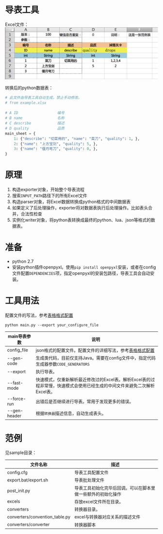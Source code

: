 导表工具
======================

Excel文件：
![](doc/images/direct-header@2x.png)

转换后的python数据表：
```python
# 此文件由导表工具自动生成，禁止手动修改。
# from example.xlsx

# A ID                  编号
# B name                名称
# C describe            描述
# D quality             品质
main_sheet = {
    1: {"describe": "切菜用的", "name": "菜刀", "quality": 1, },
    2: {"name": "上方宝剑", "quality": 5, },
    3: {"name": "偃月弯刀", "quality": 0, },
}
```

# 原理
1. 构造exporter对象，开始整个导表流程
2. 搜索`INPUT_PATH`路径下的所有Excel文件
3. 构造parser对象，将Excel数据转换成python格式的中间数据表
4. 如果定义了后处理操作，exporter将对数据表执行后处理操作。比如表头合并，合法性检查
5. 实例化writer对象，将python表转换成最终的python、lua、json等格式的数据表。

# 准备
+ python 2.7
+ 安装python插件openpyxl。使用`pip install openpyxl`安装，或者在config文件配置`DEPENDENCIES`项，指定openpyxl的安装包路径，导表工具会自动安装。

# 工具用法
配置文件的写法，参考[表格格式配置](doc/how-to-config.md)

```shell
python main.py --export your_configure_file
```

main导表参数 | 说明
------------|--------
config_file | json格式的配置文件。配置文件的详细写法，参考[表格格式配置](doc/how-to-config.md)
--gen-code  | 生成类代码，目前仅支持Java。需要在config文件中，指定代码生成器参数`CODE_GENERATORS`
--export    | 执行导表。
--fast-mode | 快速模式，仅重新解析最近修改过的Excel表。解析Excel表的过程非常慢，快速模式会使用已经生成的中间文件来避免二次解析Excel表。
--force-run | 出错后是否继续进行导表。常用于发现更多的错误。
--gen-header| 根据`转换器`描述信息，自动生成表头。

# 范例
见sample目录：

文件名称 | 描述
--------|---------
config.cfg | 导表工具配置文件
export.bat/export.sh | 导表批处理文件
post_init.py | 导表工具初始化完毕后回调。可以在脚本里做一些额外的初始化操作
excels | 存放excel文件所在目录。
converters | 转换器目录。
converters/convention_table.py | excel与转换器对应关系的描述文件
converters/converter | 转换器脚本

